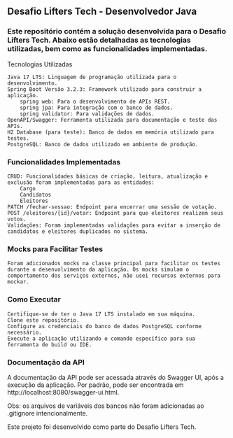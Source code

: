 ## Desafio Lifters Tech - Desenvolvedor Java

### Este repositório contém a solução desenvolvida para o Desafio Lifters Tech. Abaixo estão detalhadas as tecnologias utilizadas, bem como as funcionalidades implementadas.

Tecnologias Utilizadas

    Java 17 LTS: Linguagem de programação utilizada para o desenvolvimento.
    Spring Boot Versão 3.2.3: Framework utilizado para construir a aplicação.
        spring web: Para o desenvolvimento de APIs REST.
        spring jpa: Para integração com o banco de dados.
        spring validator: Para validações de dados.
    OpenAPI/Swagger: Ferramenta utilizada para documentação e teste das APIs.
    H2 Database (para teste): Banco de dados em memória utilizado para testes.
    PostgreSQL: Banco de dados utilizado em ambiente de produção.

### Funcionalidades Implementadas

    CRUD: Funcionalidades básicas de criação, leitura, atualização e exclusão foram implementadas para as entidades:
        Cargo
        Candidatos
        Eleitores
    PATCH /fechar-sessao: Endpoint para encerrar uma sessão de votação.
    POST /eleitores/{id}/votar: Endpoint para que eleitores realizem seus votos.
    Validações: Foram implementadas validações para evitar a inserção de candidatos e eleitores duplicados no sistema.

### Mocks para Facilitar Testes

    Foram adicionados mocks na classe principal para facilitar os testes durante o desenvolvimento da aplicação. Os mocks simulam o
    comportamento dos serviços externos, não usei recursos externos para mockar.

### Como Executar

    Certifique-se de ter o Java 17 LTS instalado em sua máquina.
    Clone este repositório.
    Configure as credenciais do banco de dados PostgreSQL conforme necessário.
    Execute a aplicação utilizando o comando específico para sua ferramenta de build ou IDE.

### Documentação da API

A documentação da API pode ser acessada através do Swagger UI, após a execução da aplicação. Por padrão, pode ser
encontrada em http://localhost:8080/swagger-ui.html.

Obs: os arquivos de variáveis dos bancos não foram adicionadas ao .gitignore intencionalmente.

Este projeto foi desenvolvido como parte do Desafio Lifters Tech.

